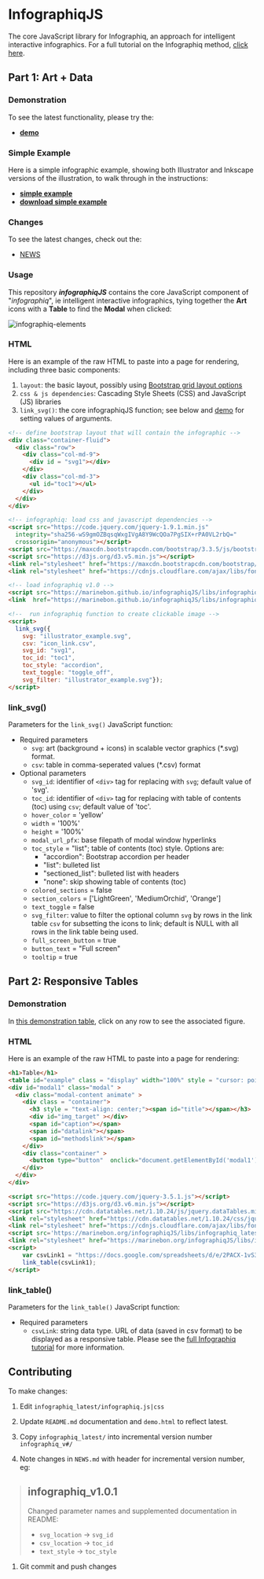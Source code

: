 # InfographiqJS

The core JavaScript library for Infographiq, an approach for intelligent interactive infographics. For a full tutorial on the Infographiq method, [click here](https://marinebon.org/infographiq/).

## Part 1: Art + Data

### Demonstration

To see the latest functionality, please try the:

- [**demo**](./demo.html)

### Simple Example

Here is a simple infographic example, showing both Illustrator and Inkscape versions of the illustration, to walk through in the instructions:

- [**simple example**](infographiq_example/infographic.html)
- [**download simple example**](./infographiq_example.zip)

### Changes

To see the latest changes, check out the:

- [NEWS](./NEWS.html)

### Usage

This repository _**infographiqJS**_ contains the core JavaScript component of "_infographiq_", ie intelligent interactive infographics, tying together the **Art** icons with a **Table** to find the **Modal** when clicked:

<!--
infographiq-elements - Google Drawing
- Edit: https://docs.google.com/drawings/d/1i0gjyNsWqqTKJqDJ5SPbqHJLWer0OVcuvhySt2ZGgwk/edit
-->

<img src="https://docs.google.com/drawings/d/1i0gjyNsWqqTKJqDJ5SPbqHJLWer0OVcuvhySt2ZGgwk/export/svg" alt="infographiq-elements">


### HTML

Here is an example of the raw HTML to paste into a page for rendering, including three basic components:

1. `layout`: the basic layout, possibly using [Bootstrap grid layout options](https://getbootstrap.com/docs/3.3/css/#grid-options)
2. `css & js dependencies`: Cascading Style Sheets (CSS) and JavaScript (JS) libraries
3. `link_svg()`: the core infographiqJS function; see below and [demo](./demo.html) for setting values of arguments.

```html
<!-- define bootstrap layout that will contain the infographic -->
<div class="container-fluid">
  <div class="row">
    <div class="col-md-9">
      <div id = "svg1"></div>
    </div>
    <div class="col-md-3">
      <ul id="toc1"></ul>
    </div>
  </div>
</div>

<!-- infographiq: load css and javascript dependencies -->
<script src="https://code.jquery.com/jquery-1.9.1.min.js"
  integrity="sha256-wS9gmOZBqsqWxgIVgA8Y9WcQOa7PgSIX+rPA0VL2rbQ="
  crossorigin="anonymous"></script>
<script src="https://maxcdn.bootstrapcdn.com/bootstrap/3.3.5/js/bootstrap.min.js"></script>
<script src="https://d3js.org/d3.v5.min.js"></script>
<link rel="stylesheet" href="https://maxcdn.bootstrapcdn.com/bootstrap/3.3.5/css/bootstrap.min.css">
<link rel="stylesheet" href="https://cdnjs.cloudflare.com/ajax/libs/font-awesome/4.7.0/css/font-awesome.css" integrity="sha512-5A8nwdMOWrSz20fDsjczgUidUBR8liPYU+WymTZP1lmY9G6Oc7HlZv156XqnsgNUzTyMefFTcsFH/tnJE/+xBg==" crossorigin="anonymous" />

<!-- load infographiq v1.0 -->
<script src="https://marinebon.github.io/infographiqJS/libs/infographiq_latest/infographiq.js"></script>
<link  href="https://marinebon.github.io/infographiqJS/libs/infographiq_latest/infographiq.css" rel="stylesheet" />

<!--  run infographiq function to create clickable image -->
<script>
  link_svg({
    svg: "illustrator_example.svg", 
    csv: "icon_link.csv", 
    svg_id: "svg1", 
    toc_id: "toc1",
    toc_style: "accordion",
    text_toggle: "toggle_off",
    svg_filter: "illustrator_example.svg"});
</script>
```

### link_svg()

Parameters for the `link_svg()` JavaScript function:
- Required parameters
  - `svg`: art (background + icons) in scalable vector graphics (*.svg) format.
  - `csv`: table in comma-seperated values (*.csv) format
- Optional parameters
  - `svg_id`: identifier of `<div>` tag for replacing with `svg`; default value of 'svg'.
  - `toc_id`: identifier of `<div>` tag for replacing with table of contents (toc) using `csv`; default value of 'toc'.
  - `hover_color` = 'yellow'
  - `width` = '100%'
  - `height` = '100%'
  - `modal_url_pfx`: base filepath of modal window hyperlinks
  - `toc_style` = "list"; table of contents (toc) style. Options are: 
    - "accordion": Bootstrap accordion per header
    - "list": bulleted list
    - "sectioned_list": bulleted list with headers
    - "none": skip showing table of contents (toc)
  - `colored_sections` = false
  - `section_colors` = ['LightGreen', 'MediumOrchid', 'Orange']
  - `text_toggle` = false
  - `svg_filter`: value to filter the optional column `svg` by rows in the link table `csv` for subsetting the icons to link; default is NULL with all rows in the link table being used. 
  - `full_screen_button` = true
  - `button_text` = "Full screen"
  - `tooltip` = true

## Part 2: Responsive Tables

### Demonstration

In [this demonstration table](https://marinebon.org/infographiqJS/table_modalv1.html), click on any row to see the associated figure.

### HTML

Here is an example of the raw HTML to paste into a page for rendering:

``` html
<h1>Table</h1>
<table id="example" class = "display" width="100%" style = "cursor: pointer;"></table>
<div id="modal1" class="modal" >
  <div class="modal-content animate" >
    <div class = "container">
      <h3 style = "text-align: center;"><span id="title"></span></h3>
      <div id="img_target" ></div>
      <span id="caption"></span>
      <span id="datalink"></span>
      <span id="methodslink"></span>
    </div>
    <div class="container" >
      <button type="button"  onclick="document.getElementById('modal1').style.display='none'" class="closebtn">CLOSE</button>
    </div>
  </div>
</div>

<script src="https://code.jquery.com/jquery-3.5.1.js"></script>
<script src="https://d3js.org/d3.v6.min.js"></script>
<script src="https://cdn.datatables.net/1.10.24/js/jquery.dataTables.min.js"></script>
<link rel="stylesheet" href="https://cdn.datatables.net/1.10.24/css/jquery.dataTables.min.css">
<link rel="stylesheet" href="https://cdnjs.cloudflare.com/ajax/libs/font-awesome/5.11.0/css/all.min.css">
<script src='https://marinebon.org/infographiqJS/libs/infographiq_latest/infographiq.js'></script>
<link rel="stylesheet" href="https://marinebon.org/infographiqJS/libs/infographiq_latest/infographiq_table.css"> 
<script>
    var csvLink1 = "https://docs.google.com/spreadsheets/d/e/2PACX-1vS3WnWFSuZA3I6d16n9bJo33cd_3mL6_XVIf1CRbKzJM6NvLKs6B39-m6jfRfZyFr2lxGQ7dcN0MWxl/pub?gid=0&single=true&output=csv";
    link_table(csvLink1);
</script>
```
### link_table()

Parameters for the `link_table()` JavaScript function:
- Required parameters
  - `csvLink`: string data type. URL of data (saved in csv format) to be displayed as a responsive table. Please see the [full Infographiq tutorial](https://marinebon.org/infographiq/responsive-data-tables.html) for more information. 

## Contributing

To make changes:

1. Edit `infographiq_latest/infographiq.js|css`

1. Update `README.md` documentation and `demo.html` to reflect latest.

1. Copy `infographiq_latest/` into incremental version number `infographiq_v#/`

1. Note changes in `NEWS.md` with header for incremental version number, eg:
  >
  > ## infographiq_v1.0.1
  > 
  > Changed parameter names and supplemented documentation in README:
  > - `svg_location` -> `svg_id`
  > - `csv_location` -> `toc_id`
  > - `text_style`   -> `toc_style`

1. Git commit and push changes



